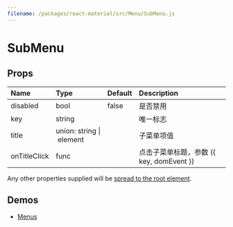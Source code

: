 ```yaml
---
filename: /packages/react-material/src/Menu/SubMenu.js
---
```


<!--- This documentation is automatically generated, do not try to edit it. -->

# SubMenu



## Props

| Name | Type | Default | Description |
|:-----|:-----|:--------|:------------|
| <span class="prop-name">disabled</span> | <span class="prop-type">bool | <span class="prop-default">false</span> | 是否禁用 |
| <span class="prop-name">key</span> | <span class="prop-type">string |  | 唯一标志 |
| <span class="prop-name">title</span> | <span class="prop-type">union:&nbsp;string&nbsp;&#124;<br>&nbsp;element<br> |  | 子菜单项值 |
| <span class="prop-name">onTitleClick</span> | <span class="prop-type">func |  | 点击子菜单标题，参数 ({ key, domEvent }) |

Any other properties supplied will be [spread to the root element](/guides/api#spread).

## Demos

- [Menus](/demos/menus)

